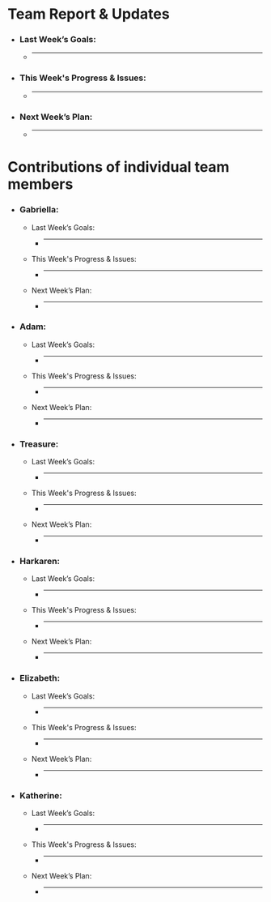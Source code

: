 # Team Report & Updates
  - ### Last Week’s Goals:
      -  _____________________________________________________________
  - ### This Week's Progress & Issues:
      -  _____________________________________________________________
  - ### Next Week’s Plan:
      -  _____________________________________________________________

# Contributions of individual team members
  - ### Gabriella:
      - Last Week’s Goals:
          -  ________________________________________________________________
      - This Week's Progress & Issues:
          -  ________________________________________________________________
      - Next Week’s Plan:
          -  ________________________________________________________________
  
  - ### Adam:
      - Last Week’s Goals:
          -  ________________________________________________________________
      - This Week's Progress & Issues:
          -  ________________________________________________________________
      - Next Week’s Plan:
          -  ________________________________________________________________
        
  - ### Treasure:
      - Last Week’s Goals:
          -  ________________________________________________________________
      - This Week's Progress & Issues:
          -  ________________________________________________________________
      - Next Week’s Plan:
          -  ________________________________________________________________
          
  - ### Harkaren:
      - Last Week’s Goals:
          -  ________________________________________________________________
      - This Week's Progress & Issues:
          -  ________________________________________________________________
      - Next Week’s Plan:
          -  ________________________________________________________________
        
  - ### Elizabeth:
      - Last Week’s Goals:
          -  ________________________________________________________________
      - This Week's Progress & Issues:
          -  ________________________________________________________________
      - Next Week’s Plan:
          -  ________________________________________________________________
        
  - ### Katherine:
      - Last Week’s Goals:
          -  ________________________________________________________________
      - This Week's Progress & Issues:
          -  ________________________________________________________________
      - Next Week’s Plan:
          -  ________________________________________________________________
